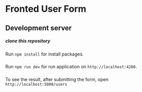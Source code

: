 # Fronted User Form

## Development server
##### clone this repository 

Run `npm install` for install packages.
###
Run `npm run dev` for run application on `http://localhost:4200`.
###
To see the result, after submitting the form, open `http://localhost:5000/users`
